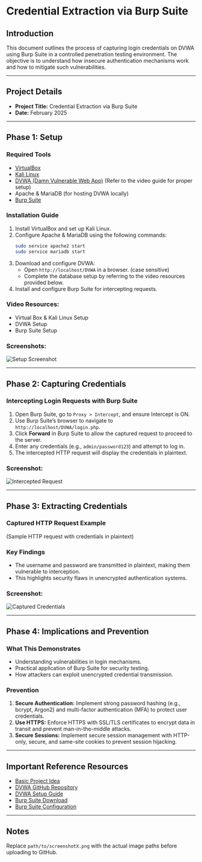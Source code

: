 # Credential Extraction via Burp Suite

## Introduction
This document outlines the process of capturing login credentials on DVWA using Burp Suite in a controlled penetration testing environment. The objective is to understand how insecure authentication mechanisms work and how to mitigate such vulnerabilities.

---

## Project Details
- **Project Title:** Credential Extraction via Burp Suite
- **Date:** February 2025

---

## Phase 1: Setup

### Required Tools
- [VirtualBox](https://www.virtualbox.org/)
- [Kali Linux](https://www.kali.org/get-kali/#kali-platforms)
- [DVWA (Damn Vulnerable Web App)](https://github.com/digininja/DVWA) (Refer to the video guide for proper setup)
- Apache & MariaDB (for hosting DVWA locally)
- [Burp Suite](https://portswigger.net/burp/documentation/desktop/getting-started/download-and-install)

### Installation Guide
1. Install VirtualBox and set up Kali Linux.
2. Configure Apache & MariaDB using the following commands:
   ```sh
   sudo service apache2 start    
   sudo service mariadb start  
   ```
3. Download and configure DVWA:
   - Open `http://localhost/DVWA` in a browser. (case sensitive)
   - Complete the database setup by referring to the video resources provided below.
4. Install and configure Burp Suite for intercepting requests.

### Video Resources:
- Virtual Box & Kali Linux Setup
- DVWA Setup
- Burp Suite Setup

### Screenshots:
![Setup Screenshot](path/to/screenshot1.png)

---

## Phase 2: Capturing Credentials

### Intercepting Login Requests with Burp Suite
1. Open Burp Suite, go to `Proxy > Intercept`, and ensure Intercept is ON.
2. Use Burp Suite’s browser to navigate to `http://localhost/DVWA/login.php`.
3. Click **Forward** in Burp Suite to allow the captured request to proceed to the server.
4. Enter any credentials (e.g., `admin/password123`) and attempt to log in.
5. The intercepted HTTP request will display the credentials in plaintext.

### Screenshot:
![Intercepted Request](path/to/screenshot2.png)

---

## Phase 3: Extracting Credentials

### Captured HTTP Request Example
(Sample HTTP request with credentials in plaintext)

### Key Findings
- The username and password are transmitted in plaintext, making them vulnerable to interception.
- This highlights security flaws in unencrypted authentication systems.

### Screenshot:
![Captured Credentials](path/to/screenshot3.png)

---

## Phase 4: Implications and Prevention

### What This Demonstrates
- Understanding vulnerabilities in login mechanisms.
- Practical application of Burp Suite for security testing.
- How attackers can exploit unencrypted credential transmission.

### Prevention
1. **Secure Authentication:** Implement strong password hashing (e.g., bcrypt, Argon2) and multi-factor authentication (MFA) to protect user credentials.
2. **Use HTTPS:** Enforce HTTPS with SSL/TLS certificates to encrypt data in transit and prevent man-in-the-middle attacks.
3. **Secure Sessions:** Implement secure session management with HTTP-only, secure, and same-site cookies to prevent session hijacking.

---

## Important Reference Resources
- [Basic Project Idea](https://www.instagram.com/reel/DGBWj5LtEOs/?igsh=NHV3bmc0Zm5ybzFi)
- [DVWA GitHub Repository](https://github.com/digininja/DVWA)
- [DVWA Setup Guide](https://www.youtube.com/watch?v=WkyDxNJkgQ4)
- [Burp Suite Download](https://portswigger.net/burp/documentation/desktop/getting-started/download-and-install)
- [Burp Suite Configuration](https://www.youtube.com/watch?v=ZWKqxQF6aow&t=21s)

---

## Notes
Replace `path/to/screenshotX.png` with the actual image paths before uploading to GitHub.

